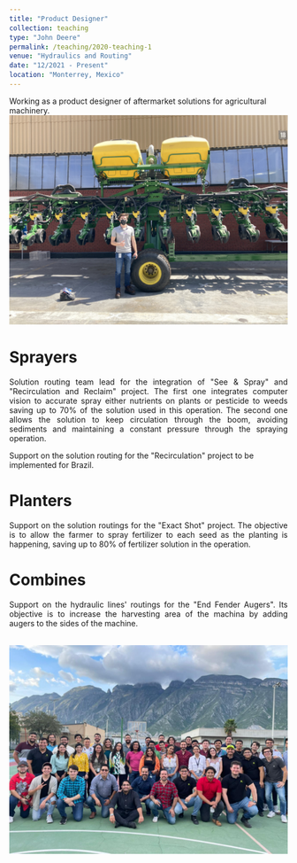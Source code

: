 ```yaml
---
title: "Product Designer"
collection: teaching
type: "John Deere"
permalink: /teaching/2020-teaching-1
venue: "Hydraulics and Routing"
date: "12/2021 - Present"
location: "Monterrey, Mexico"
---
```


Working as a product designer of aftermarket solutions for agricultural machinery. 
<br/><img src='/images/Deere.jpg'>

Sprayers 
====== 
<p style='text-align: justify;'> 
Solution routing team lead for the integration of "See & Spray" and "Recirculation and Reclaim" project. The first one integrates computer vision to accurate spray either nutrients on plants or pesticide to weeds saving up to 70% of the solution used in this operation. The second one allows the solution to keep circulation through the boom, avoiding sediments and maintaining a constant pressure through the spraying operation.  

Support on the solution routing for the "Recirculation" project to be implemented for Brazil.  
</p>

Planters 
====== 

<p style='text-align: justify;'> 
Support on the solution routings for the "Exact Shot" project. The objective is to allow the farmer to spray fertilizer to each seed as the planting is happening, saving up to 80% of fertilizer solution in the operation.  
</p>

Combines 
====== 

<p style='text-align: justify;'> 
Support on the hydraulic lines' routings for the "End Fender Augers". Its objective is to increase the harvesting area of the machina by adding augers to the sides of the machine. 
</p>

<br/><img src='/images/DeereTeam.jpeg'>